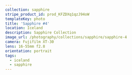 ```yaml
---
collection: sapphire
stripe_product_id: prod_KFZDXq1qzJ94oW
templateKey: photo
title: 'Sapphire #4'
location: Iceland
description: Sapphire Collection
image_url: /photography/collections/sapphire/sapphire-4
camera: Fujifilm XT-30
lens: 16-55mm f2.8
orientation: portrait
tags:
  - iceland
  - sapphire
---
```

